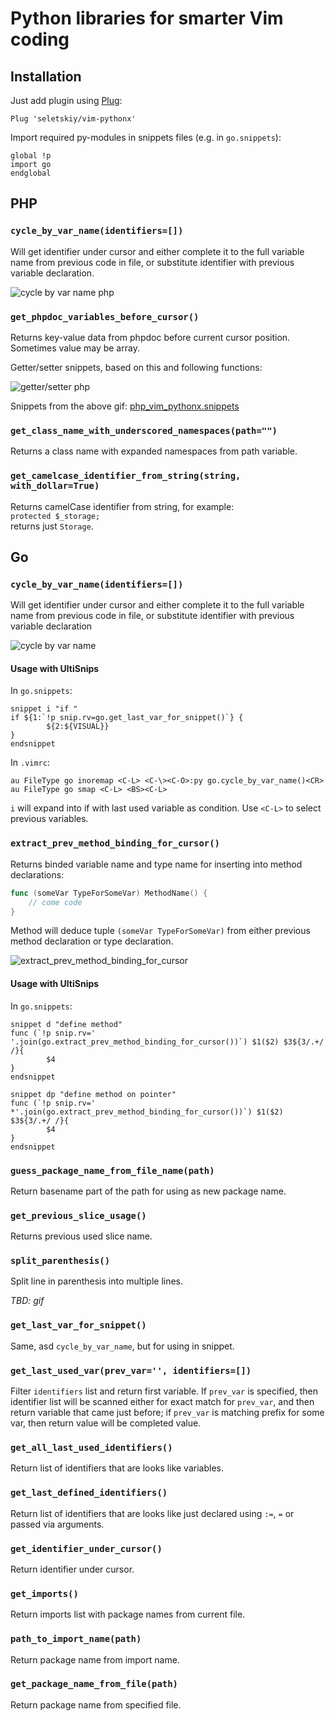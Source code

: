 # Python libraries for smarter Vim coding

## Installation

Just add plugin using [Plug](https://github.com/junegunn/vim-plug):

```
Plug 'seletskiy/vim-pythonx'
```

Import required py-modules in snippets files (e.g. in `go.snippets`):

  ```
  global !p
  import go
  endglobal
  ```

## PHP

### `cycle_by_var_name(identifiers=[])`
Will get identifier under cursor and either complete it to the full variable
name from previous code in file, or substitute identifier with previous
variable declaration.

![cycle by var name php](https://cloud.githubusercontent.com/assets/8445924/6055740/97ca2092-acfd-11e4-92d4-bd117fcbc5aa.gif)

### `get_phpdoc_variables_before_cursor()`
Returns key-value data from phpdoc before current cursor position. Sometimes value may be array.

Getter/setter snippets, based on this and following functions:

![getter/setter php](https://cloud.githubusercontent.com/assets/8445924/6055706/a64d8f42-acfc-11e4-8c44-1296ddad121f.gif)

Snippets from the above gif: [php_vim_pythonx.snippets](https://github.com/kovetskiy/dotfiles/blob/master/.vim/UltiSnips/php_vim_pythonx.snippets)

### `get_class_name_with_underscored_namespaces(path="")`
Returns a class name with expanded namespaces from path variable.

### `get_camelcase_identifier_from_string(string, with_dollar=True)`
Returns camelCase identifier from string, for example:  
`protected $_storage;`  
returns just `Storage`.

## Go

### `cycle_by_var_name(identifiers=[])`

Will get identifier under cursor and either complete it to the full variable
name from previous code in file, or substitute identifier with previous
variable declaration

![cycle by var name](https://cloud.githubusercontent.com/assets/674812/5943979/32561378-a745-11e4-92a9-e28618dc4c09.gif)

#### Usage with UltiSnips

In `go.snippets`:

```
snippet i "if "
if ${1:`!p snip.rv=go.get_last_var_for_snippet()`} {
        ${2:${VISUAL}}
}
endsnippet
```

In `.vimrc`:

```viml
au FileType go inoremap <C-L> <C-\><C-O>:py go.cycle_by_var_name()<CR>
au FileType go smap <C-L> <BS><C-L>
```

`i` will expand into if with last used variable as condition. Use `<C-L>` to
select previous variables.

### `extract_prev_method_binding_for_cursor()`

Returns binded variable name and type name for inserting into method declarations:

```go
func (someVar TypeForSomeVar) MethodName() {
    // come code
}
```

Method will deduce tuple `(someVar TypeForSomeVar)` from either previous method
declaration or type declaration.

![extract_prev_method_binding_for_cursor](https://cloud.githubusercontent.com/assets/674812/5944082/0e46ff28-a746-11e4-8cf6-3e67e639e872.gif)

#### Usage with UltiSnips

In `go.snippets`:

```
snippet d "define method"
func (`!p snip.rv=' '.join(go.extract_prev_method_binding_for_cursor())`) $1($2) $3${3/.+/ /}{
        $4
}
endsnippet

snippet dp "define method on pointer"
func (`!p snip.rv=' *'.join(go.extract_prev_method_binding_for_cursor())`) $1($2) $3${3/.+/ /}{
        $4
}
endsnippet
```

### `guess_package_name_from_file_name(path)`

Return basename part of the path for using as new package name.

### `get_previous_slice_usage()`

Returns previous used slice name.

### `split_parenthesis()`

Split line in parenthesis into multiple lines.

_TBD: gif_

### `get_last_var_for_snippet()`

Same, asd `cycle_by_var_name`, but for using in snippet.

### `get_last_used_var(prev_var='', identifiers=[])`

Filter `identifiers` list and return first variable. If `prev_var` is
specified, then identifier list will be scanned either for exact match for
`prev_var`, and then return variable that came just before; if `prev_var` is
matching prefix for some var, then return value will be completed value.

### `get_all_last_used_identifiers()`

Return list of identifiers that are looks like variables.

### `get_last_defined_identifiers()`

Return list of identifiers that are looks like just declared using
`:=`, `=` or passed via arguments.

### `get_identifier_under_cursor()`

Return identifier under cursor.

### `get_imports()`

Return imports list with package names from current file.

### `path_to_import_name(path)`

Return package name from import name.

### `get_package_name_from_file(path)`

Return package name from specified file.
